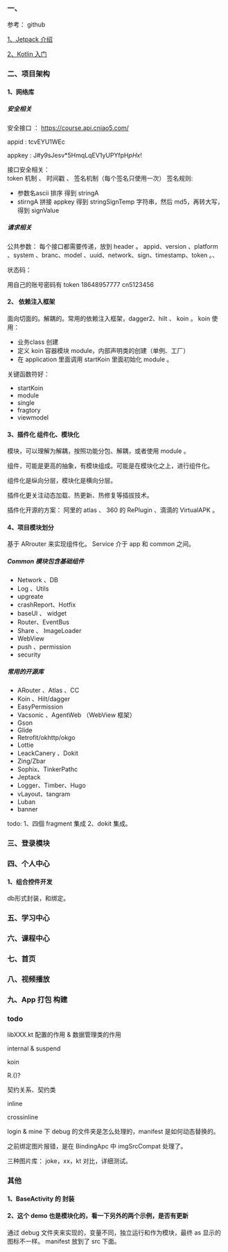 ### 一、
参考： github

[1、Jetpack 介绍](./Jetpack.md)

[2、Kotlin 入门](./Kotlin.md)


### 二、项目架构
#### 1、网络库

##### 安全相关
安全接口 ： https://course.api.cniao5.com/

appid : tcvEYU1WEc

appkey : J#y9sJesv*5HmqLqEV1yUPYfpH$pHx$!


接口安全相关：     
token 机制 、 时间戳 、 签名机制（每个签名只使用一次）
签名规则:
+  参数名ascii 排序 得到 stringA
+  stirngA 拼接 appkey 得到 stringSignTemp 字符串，然后 md5，再转大写，得到 signValue


##### 请求相关
公共参数： 每个接口都需要传递，放到 header 。 
appid、version 、platform 、system 、branc、model 、uuid、network、sign、timestamp、token 。、

状态码：


 用自己的账号密码有 token
 18648957777
 cn5123456

#### 2、 依赖注入框架
面向切面的。解耦的。常用的依赖注入框架，dagger2、hilt 、 koin 。
koin 使用：
+ 业务class 创建
+ 定义 koin 容器模块 module，内部声明类的创建（单例、工厂）
+ 在 application 里面调用 startKoin 里面初始化 module 。


关键函数符好：
+ startKoin
+ module
+ single
+ fragtory
+ viewmodel



#### 3、插件化  组件化、模块化
模块，可以理解为解耦，按照功能分包、解耦，或者使用 module 。

组件，可能是更高的抽象，有模块组成。可能是在模块化之上，进行组件化。

组件化是纵向分层，模块化是横向分层。

插件化更关注动态加载、热更新、热修复等插拔技术。

插件化开源的方案： 阿里的 atlas 、 360 的  RePlugin 、滴滴的  VirtualAPK 。



#### 4、项目模块划分
基于 ARrouter  来实现组件化。
Service 介于 app 和 common 之间。

##### Common 模块包含基础组件
+ Network 、DB
+ Log 、Utils
+ upgreate
+ crashReport、Hotfix
+ baseUI 、 widget
+ Router、EventBus
+ Share 、 ImageLoader
+ WebView
+ push 、permission
+ security

##### 常用的开源库
+ ARouter 、Atlas 、CC
+ Koin 、Hilt/dagger
+ EasyPermission
+ Vacsonic 、AgentWeb （WebView 框架）
+ Gson
+ Glide
+ Retrofit/okhttp/okgo
+ Lottie
+ LeackCanery 、Dokit
+ Zing/Zbar
+ Sophix、TinkerPathc
+ Jeptack
+ Logger、Timber、Hugo
+ vLayout、tangram
+ Luban
+ banner


todo:
1、四個  fragment 集成
2、dokit 集成。



### 三、登录模块






### 四、个人中心
#### 1、组合控件开发
db形式封装，和绑定。






### 五、学习中心


### 六、课程中心


### 七、首页


### 八、视频播放


### 九、App 打包 构建



### todo
libXXX.kt 配置的作用 & 数据管理类的作用

internal  & suspend

koin


R.()?

契约关系、契约类

inline

crossinline



login & mine 下 debug 的文件夹是怎么处理的，manifest 是如何动态替换的。



之前绑定图片报错，是在 BindingApc 中 imgSrcCompat  处理了。



三种图片库：
joke，xx，kt 对比，详细测试。




### 其他
#### 1、BaseActivity 的 封装




#### 2、这个 demo 也是模块化的，看一下另外的两个示例，是否有更新
通过 debug 文件夹来实现的，变量不同，独立运行和作为模块，最终 as 显示的图标不一样。
manifest 放到了 src 下面。




